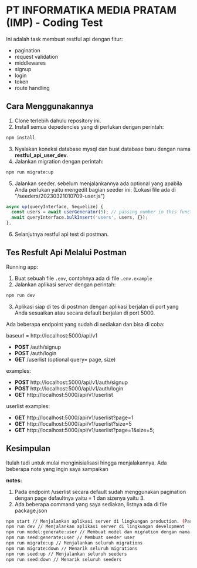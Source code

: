 # PT INFORMATIKA MEDIA PRATAM (IMP) - Coding Test

Ini adalah task membuat restful api dengan fitur:

- pagination
- request validation
- middlewares
- signup
- login
- token
- route handling

## Cara Menggunakannya

1. Clone terlebih dahulu repository ini.
2. Install semua depedencies yang di perlukan dengan perintah:

```bash
npm install
```

3. Nyalakan koneksi database mysql dan buat database baru dengan nama **restful_api_user_dev**.
4. Jalankan migration dengan perintah:

```bash
npm run migrate:up
```

5. Jalankan seeder. sebelum menjalankannya ada optional yang apabila Anda perlukan yaitu mengedit bagian seeder ini:
   (Lokasi file ada di "/seeders/20230321010709-user.js")

```js
async up(queryInterface, Sequelize) {
  const users = await userGenerator(5); // passing number in this function to generate user data how much you want
  await queryInterface.bulkInsert('users', users, {});
},
```

6. Selanjutnya restful api test di postman.

## Tes Resfult Api Melalui Postman

Running app:

1. Buat sebuah file `.env`, contohnya ada di file `.env.example`
2. Jalankan aplikasi server dengan perintah:

```bash
npm run dev
```

3. Aplikasi siap di tes di postman dengan aplikasi berjalan di port yang Anda sesuaikan atau secara default berjalan di port 5000.

Ada beberapa endpoint yang sudah di sediakan dan bisa di coba:

baseurl = http://localhost:5000/api/v1

- **POST** /auth/signup
- **POST** /auth/login
- **GET** /userlist (optional query= page, size)

examples:

- **POST** http://localhost:5000/api/v1/auth/signup
- **POST** http://localhost:5000/api/v1/auth/login
- **GET** http://localhost:5000/api/v1/userlist

userlist examples:

- **GET** http://localhost:5000/api/v1/userlist?page=1
- **GET** http://localhost:5000/api/v1/userlist?size=5
- **GET** http://localhost:5000/api/v1/userlist?page=1&size=5;

## Kesimpulan

Itulah tadi untuk mulai menginisialisasi hingga menjalakannya. Ada beberapa note yang ingin saya sampaikan

**notes:**

1. Pada endpoint /userlist secara default sudah menggunakan pagination dengan page defaultnya yaitu = 1 dan sizenya yaitu 3.
2. Ada beberapa command yang saya sediakan, listnya ada di file package.json

```bash
npm start // Menjalankan aplikasi server di lingkungan production. (Pastikan NODE_ENV nya juga production)
npm run dev // Menjalankan aplikasi server di lingkungan development
npm run model:generate:user // Membuat model dan migration dengan nama user serta attribute (fullname, username, password)
npm run seed:generate:user // Membuat seeder user
npm run migrate:up // Menjalankan seluruh migrations
npm run migrate:down // Menarik seluruh migrations
npm run seed:up // Menjalankan seluruh seeders
npm run seed:down // Menarik seluruh seeders
```
